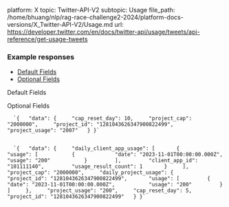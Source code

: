 platform: X
topic: Twitter-API-V2
subtopic: Usage
file_path: /home/bhuang/nlp/rag-race-challenge2-2024/platform-docs-versions/X_Twitter-API-V2/Usage.md
url: https://developer.twitter.com/en/docs/twitter-api/usage/tweets/api-reference/get-usage-tweets

### Example responses

* [Default Fields](#tab0)
* [Optional Fields](#tab1)

Default Fields

Optional Fields

      `{   "data": {     "cap_reset_day": 10,     "project_cap": "2000000",     "project_id": "1281043626347900822499",     "project_usage": "2007"   } }`
    

      `{   "data": {     "daily_client_app_usage": [       {         "usage": [           {             "date": "2023-11-01T00:00:00.000Z",             "usage": "200"           }         ],         "client_app_id": "101111140",         "usage_result_count": 1       }     ],     "project_cap": "2000000",     "daily_project_usage": {       "project_id": "1281043626347900822499",       "usage": [         {           "date": "2023-11-01T00:00:00.000Z",           "usage": "200"         }       ]     },     "project_usage": "200",     "cap_reset_day": 5,     "project_id": "1281043626347900822499"   } }`